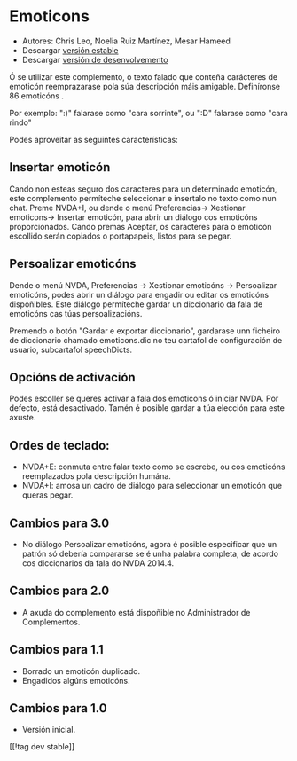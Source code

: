 # Emoticons #

* Autores: Chris Leo, Noelia Ruiz Martínez, Mesar Hameed
* Descargar [versión estable][1]
* Descargar [versión de desenvolvemento][2]

Ó se utilizar este complemento, o texto falado que conteña carácteres de
emoticón reemprazarase pola súa descripción máis amigable.  Definíronse 86
emoticóns .

Por exemplo: ":)" falarase como "cara sorrinte", ou ":D" falarase como "cara
rindo"

Podes aproveitar as seguintes características:

## Insertar emoticón ##

Cando non esteas seguro dos caracteres para un determinado emoticón, este complemento permíteche seleccionar e insertalo no texto como nun chat.
Preme NVDA+I, ou dende o menú Preferencias-> Xestionar emoticons-> Insertar emoticón, para abrir un diálogo 
cos emoticóns proporcionados.
Cando premas Aceptar, os caracteres para o emoticón escollido serán copiados o portapapeis, listos para se pegar.


## Persoalizar emoticóns ##

Dende o menú NVDA, Preferencias -> Xestionar emoticóns -> Persoalizar emoticóns, podes abrir un diálogo para engadir ou editar os emoticóns dispoñibles.
Este diálogo permíteche gardar un diccionario da fala de emoticóns cas túas persoalizacións.

Premendo o botón "Gardar e exportar diccionario", gardarase unn ficheiro de
diccionario chamado emoticons.dic  no teu  cartafol de configuración de
usuario, subcartafol speechDicts.


## Opcións de activación ##

Podes escoller se queres activar a fala dos emoticons ó iniciar NVDA. Por
defecto, está desactivado. Tamén é posible gardar a túa elección para este
axuste.

## Ordes de teclado: ##

*	NVDA+E: conmuta entre falar texto como se escrebe, ou cos emoticóns
  reemplazados pola descripción humána.
*	NVDA+I: amosa un cadro de diálogo para seleccionar un emoticón que queras
  pegar.

## Cambios para 3.0 ##

* No diálogo Persoalizar emoticóns, agora é posible especificar que un
  patrón só debería compararse se é unha palabra completa, de acordo cos
  diccionarios da fala do NVDA 2014.4.


## Cambios para 2.0 ##

* A axuda do complemento está dispoñible no Administrador de Complementos.

## Cambios para 1.1 ##

* Borrado un emoticón duplicado.
* Engadidos algúns emoticóns.

## Cambios para 1.0 ##

* Versión inicial.

[[!tag dev stable]]

[1]: http://addons.nvda-project.org/files/get.php?file=emo

[2]: http://addons.nvda-project.org/files/get.php?file=emo-dev
